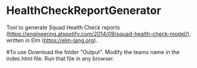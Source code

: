 # HealthCheckReportGenerator

Tool to generate Squad Health Check reports (https://engineering.atspotify.com/2014/09/squad-health-check-model/), written in Elm 
(https://elm-lang.org).

#To use
Download the folder "Output".
Modify the teams name in the index.html file.
Run that file in any browser.

